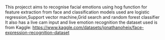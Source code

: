  This projecct aims to recognise facial emotions using hog function for feature extraction from face and classification models used are logistic regression,Support vector machine,Grid search and random forest classifier
 It also has a live cam input and live emotion recognition
 the dataset used is from Kaggle: https://www.kaggle.com/datasets/jonathanoheix/face-expression-recognition-dataset
